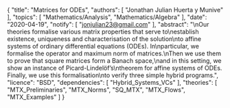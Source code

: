 {
    "title": "Matrices for ODEs",
    "authors": [
        "Jonathan Julian Huerta y Munive"
    ],
    "topics": [
        "Mathematics/Analysis",
        "Mathematics/Algebra"
    ],
    "date": "2020-04-19",
    "notify": [
        "jonjulian23@gmail.com"
    ],
    "abstract": "\nOur theories formalise various matrix properties that serve to\nestablish existence, uniqueness and characterisation of the solution\nto affine systems of ordinary differential equations (ODEs). In\nparticular, we formalise the operator and maximum norm of matrices.\nThen we use them to prove that square matrices form a Banach space,\nand in this setting, we show an instance of Picard-Lindelöf’s\ntheorem for affine systems of ODEs. Finally, we use this formalisation\nto verify three simple hybrid programs.",
    "licence": "BSD",
    "dependencies": [
        "Hybrid_Systems_VCs"
    ],
    "theories": [
        "MTX_Preliminaries",
        "MTX_Norms",
        "SQ_MTX",
        "MTX_Flows",
        "MTX_Examples"
    ]
}